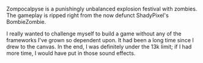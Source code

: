 Zompocalpyse is a punishingly unbalanced explosion festival with zombies. The gameplay is ripped right from the now defunct ShadyPixel's BombieZombie.

I really wanted to challenge myself to build a game without any of the frameworks I've grown so dependent upon. It had been a long time since I drew to the canvas. In the end, I was definitely under the 13k limit; if I had more time, I would have put in those sound effects.